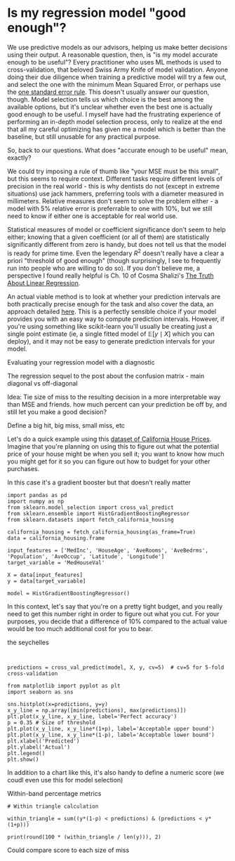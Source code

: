 # Is my regression model "good enough"?

We use predictive models as our advisors, helping us make better decisions using their output. A reasonable question, then, is "is my model accurate enough to be useful"? Every practitioner who uses ML methods is used to cross-validation, that beloved Swiss Army Knife of model validation. Anyone doing their due diligence when training a predictive model will try a few out, and select the one with the minimum Mean Squared Error, or perhaps use the [one standard error rule](https://lmc2179.github.io/posts/cvci.html). This doesn't usually answer our question, though. Model selection tells us which choice is the best among the available options, but it's unclear whether even the best one is actually good enough to be useful. I myself have had the frustrating experience of performing an in-depth model selection process, only to realize at the end that all my careful optimizing has given me a model which is better than the baseline, but still unusable for any practical purpose.

So, back to our questions. What does "accurate enough to be useful" mean, exactly? 

We could try imposing a rule of thumb like "your MSE must be this small", but this seems to require context. Different tasks require different levels of precision in the real world - this is why dentists do not (except in extreme situations) use jack hammers, preferring tools with a diameter measured in millimeters. Relative measures don't seem to solve the problem either - a model with 5% relative error is preferrable to one with 10%, but we still need to know if either one is acceptable for real world use. 

Statistical measures of model or coefficient significance don't seem to help either; knowing that a given coefficient (or all of them) are statistically significantly different from zero is handy, but does not tell us that the model is ready for prime time. Even the legendary $R^2$ doesn't really have a clear a priori "threshold of good enough" (though surprisingly, I see to frequently run into people who are willing to do so). If you don't believe me, a perspective I found really helpful is Ch. 10 of Cosma Shalizi's [The Truth About Linear Regression](https://www.stat.cmu.edu/~cshalizi/TALR/TALR.pdf).

An actual viable method is to look at whether your prediction intervals are both practically precise enough for the task and also cover the data, an approach detailed [here](https://statisticsbyjim.com/regression/how-high-r-squared/). This is a perfectly sensible choice if your model provides you with an easy way to compute prediction intervals. However, if you're using something like scikit-learn you'll usually be creating just a single point estimate (ie, a single fitted model of $\mathbb{E}[y \mid X]$ which you can deploy), and it may not be easy to generate prediction intervals for your model.

Evaluating your regression model with a diagnostic

The regression sequel to the post about the confusion matrix - main diagonal vs off-diagonal

Idea: Tie size of miss to the resulting decision in a more interpretable way than MSE and friends. how much percent can your prediction be off by, and still let you make a good decision?

Define a big hit, big miss, small miss, etc

Let's do a quick example using this [dataset of California House Prices](https://scikit-learn.org/stable/modules/generated/sklearn.datasets.fetch_california_housing.html). Imagine that you're planning on using this to figure out what the potential price of your house might be when you sell it; you want to know how much you might get for it so you can figure out how to budget for your other purchases.

In this case it's a gradient booster but that doesn't really matter

```
import pandas as pd
import numpy as np
from sklearn.model_selection import cross_val_predict
from sklearn.ensemble import HistGradientBoostingRegressor
from sklearn.datasets import fetch_california_housing

california_housing = fetch_california_housing(as_frame=True)
data = california_housing.frame

input_features = ['MedInc', 'HouseAge', 'AveRooms', 'AveBedrms', 'Population', 'AveOccup', 'Latitude', 'Longitude']
target_variable = 'MedHouseVal'

X = data[input_features]
y = data[target_variable]

model = HistGradientBoostingRegressor()
```

In this context, let's say that you're on a pretty tight budget, and you really need to get this number right in order to figure out what you cut. For your purposes, you decide that a difference of 10% compared to the actual value would be too much additional cost for you to bear.

the seychelles

```


predictions = cross_val_predict(model, X, y, cv=5)  # cv=5 for 5-fold cross-validation

from matplotlib import pyplot as plt
import seaborn as sns

sns.histplot(x=predictions, y=y)
x_y_line = np.array([min(predictions), max(predictions)])
plt.plot(x_y_line, x_y_line, label='Perfect accuracy')
p = 0.35 # Size of threshold
plt.plot(x_y_line, x_y_line*(1+p), label='Acceptable upper bound')
plt.plot(x_y_line, x_y_line*(1-p), label='Acceptable lower bound')
plt.xlabel('Predicted')
plt.ylabel('Actual')
plt.legend()
plt.show()
```

In addition to a chart like this, it's also handy to define a numeric score (we coudl even use this for model selection)

Within-band percentage metrics

```
# Within triangle calculation

within_triangle = sum((y*(1-p) < predictions) & (predictions < y*(1+p)))

print(round(100 * (within_triangle / len(y))), 2)
```

Could compare score to each size of miss
